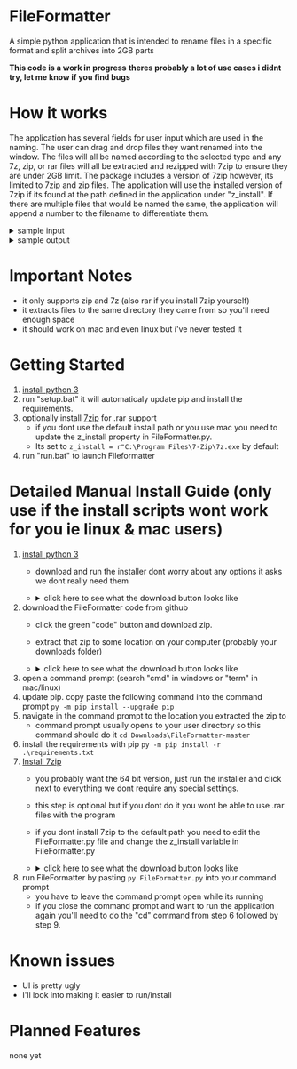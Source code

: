# FileFormatter
A simple python application that is intended to rename files in a specific format and split archives into 2GB parts

**This code is a work in progress**
**theres probably a lot of use cases i didnt try, let me know if you find bugs**

# How it works

The application has several fields for user input which are used in the naming.  The user can drag and drop files they want renamed into the window.  The files will all be named according to the selected type and any 7z, zip, or rar files will all be extracted and rezipped with 7zip to ensure they are under 2GB limit.  The package includes a version of 7zip however, its limited to 7zip and zip files.  The application will use the installed version of 7zip if its found at the path defined in the application under "z_install".  If there are multiple files that would be named the same, the application will append a number to the filename to differentiate them.
<details>
  <summary>sample input</summary>
  
  ![image](https://user-images.githubusercontent.com/1356742/161444495-0bcb73e9-95bb-4535-b9e3-00b648b51d96.png)
</details>
<details>
  <summary>sample output</summary>
  
  ![image](https://user-images.githubusercontent.com/1356742/161444135-2182a6ae-fd0f-4556-896d-bde9602118cb.png)
</details>

# Important Notes
* it only supports zip and 7z (also rar if you install 7zip yourself)
* it extracts files to the same directory they came from so you'll need enough space
* it should work on mac and even linux but i've never tested it

# Getting Started
1. [install python 3](https://www.python.org/downloads/)
2. run "setup.bat" it will automaticaly update pip and install the requirements.
3. optionally install [7zip](https://www.7-zip.org/) for .rar support
    * if you dont use the default install path or you use mac you need to update the z_install property in FileFormatter.py.  
    * Its set to `z_install = r"C:\Program Files\7-Zip\7z.exe` by default
4. run "run.bat" to launch Fileformatter

# Detailed Manual Install Guide (only use if the install scripts wont work for you ie linux & mac users)
1. [install python 3](https://www.python.org/downloads/)
    * download and run the installer dont worry about any options it asks we dont really need them
    * <details>
        <summary>click here to see what the download button looks like</summary>

        ![image](https://user-images.githubusercontent.com/1356742/166838670-36a7ba18-c188-4d50-8741-b9b2f5086e00.png)
      </details>
2. download the FileFormatter code from github
    * click the green "code" button and download zip.
    * extract that zip to some location on your computer (probably your downloads folder)
    * <details>
        <summary>click here to see what the download button looks like</summary>

        ![image](https://user-images.githubusercontent.com/1356742/166839837-42a4e1e2-47f7-43b5-b2bc-72dc1c5e0394.png)
      </details>
3. open a command prompt (search "cmd" in windows or "term" in mac/linux)
4. update pip. copy paste the following command into the command prompt `py -m pip install --upgrade pip`
5. navigate in the command prompt to the location you extracted the zip to
    * command prompt usually opens to your user directory so this command should do it `cd Downloads\FileFormatter-master`
6. install the requirements with pip `py -m pip install -r .\requirements.txt`
7. [Install 7zip](https://www.7-zip.org/)
    * you probably want the 64 bit version, just run the installer and click next to everything we dont require any special settings.
    * this step is optional but if you dont do it you wont be able to use .rar files with the program
    * if you dont install 7zip to the default path you need to edit the FileFormatter.py file and change the z_install variable in FileFormatter.py
    * <details>
        <summary>click here to see what the download button looks like</summary>

        ![image](https://user-images.githubusercontent.com/1356742/166840812-1295c70a-189e-45e8-b8b9-52de01b70c6c.png)
      </details>
8. run FileFormatter by pasting `py FileFormatter.py` into your command prompt
    * you have to leave the command prompt open while its running
    * if you close the command prompt and want to run the application again you'll need to do the "cd" command from step 6 followed by step 9.
  
# Known issues
* UI is pretty ugly
* I'll look into making it easier to run/install

# Planned Features
none yet
